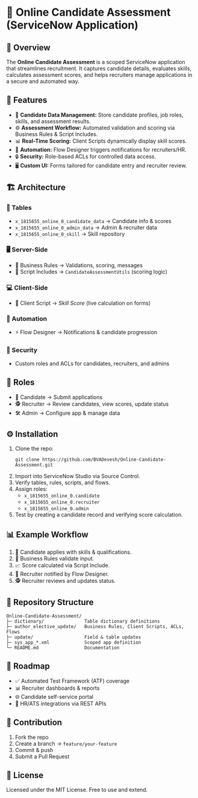 <!DOCTYPE html>
<html lang="en">
<head>
  <meta charset="utf-8" />
</head>
<body>

  <h1>📝 Online Candidate Assessment (ServiceNow Application)</h1>

  <h2>📌 Overview</h2>
  <p>
    The <strong>Online Candidate Assessment</strong> is a scoped ServiceNow application that streamlines recruitment.
    It captures candidate details, evaluates skills, calculates assessment scores, and helps recruiters manage
    applications in a secure and automated way.
  </p>

  <h2>🚀 Features</h2>
  <ul>
    <li>👤 <strong>Candidate Data Management:</strong> Store candidate profiles, job roles, skills, and assessment results.</li>
    <li>⚙️ <strong>Assessment Workflow:</strong> Automated validation and scoring via Business Rules & Script Includes.</li>
    <li>📊 <strong>Real-Time Scoring:</strong> Client Scripts dynamically display skill scores.</li>
    <li>📨 <strong>Automation:</strong> Flow Designer triggers notifications for recruiters/HR.</li>
    <li>🔒 <strong>Security:</strong> Role-based ACLs for controlled data access.</li>
    <li>🖥️ <strong>Custom UI:</strong> Forms tailored for candidate entry and recruiter review.</li>
  </ul>

  <h2>🏗️ Architecture</h2>
  <h3>📂 Tables</h3>
  <ul>
    <li><code>x_1815655_online_0_candidate_data</code> → Candidate info & scores</li>
    <li><code>x_1815655_online_0_admin_data</code> → Admin & recruiter data</li>
    <li><code>x_1815655_online_0_skill</code> → Skill repository</li>
  </ul>

  <h3>🖥️ Server-Side</h3>
  <ul>
    <li>🔄 Business Rules → Validations, scoring, messages</li>
    <li>🧩 Script Includes → <code>CandidateAssessmentUtils</code> (scoring logic)</li>
  </ul>

  <h3>💻 Client-Side</h3>
  <ul>
    <li>📝 Client Script → <em>Skill Score</em> (live calculation on forms)</li>
  </ul>

  <h3>🤖 Automation</h3>
  <ul>
    <li>⚡ Flow Designer → Notifications & candidate progression</li>
  </ul>

  <h3>🔑 Security</h3>
  <ul>
    <li>Custom roles and ACLs for candidates, recruiters, and admins</li>
  </ul>

  <h2>👥 Roles</h2>
  <ul>
    <li>🙋 Candidate → Submit applications</li>
    <li>🕵️ Recruiter → Review candidates, view scores, update status</li>
    <li>🛠️ Admin → Configure app & manage data</li>
  </ul>

  <h2>⚙️ Installation</h2>
  <ol>
    <li>Clone the repo:
      <pre><code>git clone https://github.com/BVADevesh/Online-Candidate-Assessment.git</code></pre>
    </li>
    <li>Import into ServiceNow Studio via Source Control.</li>
    <li>Verify tables, rules, scripts, and flows.</li>
    <li>Assign roles:
      <ul>
        <li><code>x_1815655_online_0.candidate</code></li>
        <li><code>x_1815655_online_0.recruiter</code></li>
        <li><code>x_1815655_online_0.admin</code></li>
      </ul>
    </li>
    <li>Test by creating a candidate record and verifying score calculation.</li>
  </ol>

  <h2>📊 Example Workflow</h2>
  <ol>
    <li>🙋 Candidate applies with skills & qualifications.</li>
    <li>🧩 Business Rules validate input.</li>
    <li>📈 Score calculated via Script Include.</li>
    <li>📨 Recruiter notified by Flow Designer.</li>
    <li>🕵️ Recruiter reviews and updates status.</li>
  </ol>

  <h2>📂 Repository Structure</h2>
  <pre><code>Online-Candidate-Assessment/
├─ dictionary/               Table dictionary definitions
├─ author_elective_update/   Business Rules, Client Scripts, ACLs, Flows
├─ update/                   Field & table updates
├─ sys_app_*.xml             Scoped app definition
└─ README.md                 Documentation
</code></pre>

  <h2>🧪 Roadmap</h2>
  <ul>
    <li>✅ Automated Test Framework (ATF) coverage</li>
    <li>📊 Recruiter dashboards & reports</li>
    <li>🌐 Candidate self-service portal</li>
    <li>🔗 HR/ATS integrations via REST APIs</li>
  </ul>

  <h2>🤝 Contribution</h2>
  <ol>
    <li>Fork the repo</li>
    <li>Create a branch → <code>feature/your-feature</code></li>
    <li>Commit & push</li>
    <li>Submit a Pull Request</li>
  </ol>

  <h2>📄 License</h2>
  <p>Licensed under the MIT License. Free to use and extend.</p>

</body>
</html>
